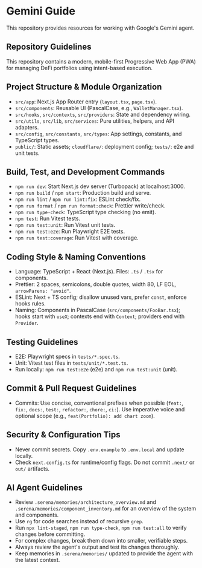# Gemini Guide

This repository provides resources for working with Google's Gemini agent.

## Repository Guidelines

This repository contains a modern, mobile-first Progressive Web App (PWA) for managing DeFi
portfolios using intent-based execution.

## Project Structure & Module Organization

- `src/app`: Next.js App Router entry (`layout.tsx`, `page.tsx`).
- `src/components`: Reusable UI (PascalCase, e.g., `WalletManager.tsx`).
- `src/hooks`, `src/contexts`, `src/providers`: State and dependency wiring.
- `src/utils`, `src/lib`, `src/services`: Pure utilities, helpers, and API adapters.
- `src/config`, `src/constants`, `src/types`: App settings, constants, and TypeScript types.
- `public/`: Static assets; `cloudflare/`: deployment config; `tests/`: e2e and unit tests.

## Build, Test, and Development Commands

- `npm run dev`: Start Next.js dev server (Turbopack) at localhost:3000.
- `npm run build` / `npm start`: Production build and serve.
- `npm run lint` / `npm run lint:fix`: ESLint check/fix.
- `npm run format` / `npm run format:check`: Prettier write/check.
- `npm run type-check`: TypeScript type checking (no emit).
- `npm test`: Run Vitest tests.
- `npm run test:unit`: Run Vitest unit tests.
- `npm run test:e2e`: Run Playwright E2E tests.
- `npm run test:coverage`: Run Vitest with coverage.

## Coding Style & Naming Conventions

- Language: TypeScript + React (Next.js). Files: `.ts` / `.tsx` for components.
- Prettier: 2 spaces, semicolons, double quotes, width 80, LF EOL, `arrowParens: "avoid"`.
- ESLint: Next + TS config; disallow unused vars, prefer `const`, enforce hooks rules.
- Naming: Components in PascalCase (`src/components/FooBar.tsx`); hooks start with `useX`; contexts
  end with `Context`; providers end with `Provider`.

## Testing Guidelines

- E2E: Playwright specs in `tests/*.spec.ts`.
- Unit: Vitest test files in `tests/unit/*.test.ts`.
- Run locally: `npm run test:e2e` (e2e) and `npm run test:unit` (unit).

## Commit & Pull Request Guidelines

- Commits: Use concise, conventional prefixes when possible (`feat:`, `fix:`, `docs:`, `test:`,
  `refactor:`, `chore:`, `ci:`). Use imperative voice and optional scope (e.g.,
  `feat(Portfolio): add chart zoom`).

## Security & Configuration Tips

- Never commit secrets. Copy `.env.example` to `.env.local` and update locally.
- Check `next.config.ts` for runtime/config flags. Do not commit `.next/` or `out/` artifacts.

## AI Agent Guidelines

- Review `.serena/memories/architecture_overview.md` and `.serena/memories/component_inventory.md`
  for an overview of the system and components.
- Use `rg` for code searches instead of recursive `grep`.
- Run `npx lint-staged`, `npm run type-check`, `npm run test:all` to verify changes before
  committing.
- For complex changes, break them down into smaller, verifiable steps.
- Always review the agent's output and test its changes thoroughly.
- Keep memories in `.serena/memories/` updated to provide the agent with the latest context.
